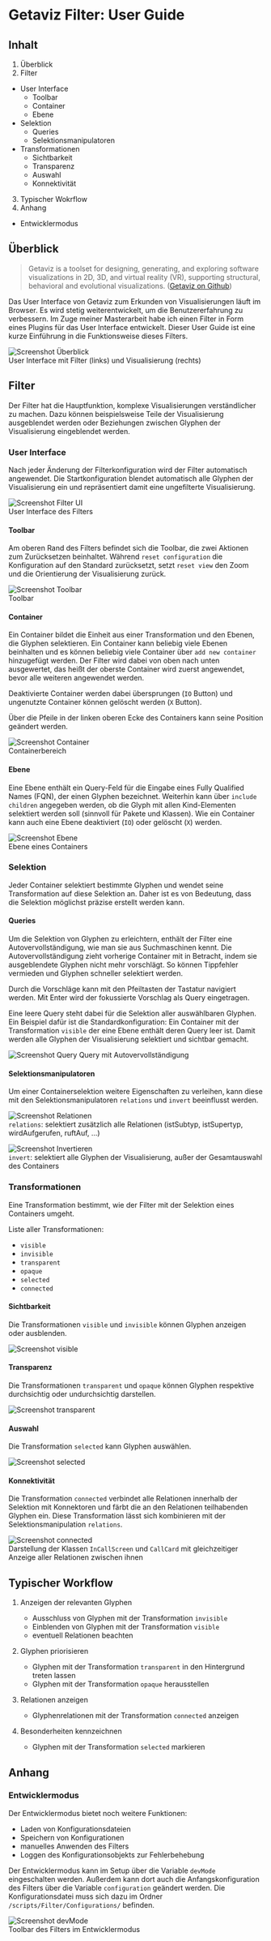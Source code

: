 # Getaviz Filter: User Guide

## Inhalt

1. Überblick
2. Filter  
  - User Interface
    - Toolbar
    - Container
    - Ebene
  - Selektion
    - Queries
    - Selektionsmanipulatoren
  - Transformationen
    - Sichtbarkeit
    - Transparenz
    - Auswahl
    - Konnektivität
3. Typischer Wokrflow
4. Anhang
  - Entwicklermodus


## Überblick

> Getaviz is a toolset for designing, generating, and exploring software visualizations in 2D, 3D, and virtual reality (VR), supporting structural, behavioral and evolutional visualizations. ([Getaviz on Github](https://github.com/StefanFaulhaber/Getaviz))

Das User Interface von Getaviz zum Erkunden von Visualisierungen läuft im Browser. Es wird stetig weiterentwickelt, um die Benutzererfahrung zu verbessern. Im Zuge meiner Masterarbeit habe ich einen Filter in Form eines Plugins für das User Interface entwickelt. Dieser User Guide ist eine kurze Einführung in die Funktionsweise dieses Filters.

![Screenshot Überblick](img/1.png "Screenshot Überblick")  
User Interface mit Filter (links) und Visualisierung (rechts)

## Filter

Der Filter hat die Hauptfunktion, komplexe Visualisierungen verständlicher zu machen. Dazu können beispielsweise Teile der Visualisierung ausgeblendet werden oder Beziehungen zwischen Glyphen der Visualisierung eingeblendet werden.

### User Interface

Nach jeder Änderung der Filterkonfiguration wird der Filter automatisch angewendet. Die Startkonfiguration blendet automatisch alle Glyphen der Visualisierung ein und repräsentiert damit eine ungefilterte Visualisierung.

![Screenshot Filter UI](img/2.png "Screenshot Filter UI")  
User Interface des Filters

#### Toolbar

Am oberen Rand des Filters befindet sich die Toolbar, die zwei Aktionen zum Zurücksetzen beinhaltet. Während `reset configuration` die Konfiguration auf den Standard zurücksetzt, setzt `reset view` den Zoom und die Orientierung der Visualisierung zurück.

![Screenshot Toolbar](img/3.png "Screenshot Toolbar")  
Toolbar

#### Container

Ein Container bildet die Einheit aus einer Transformation und den Ebenen, die Glyphen selektieren. Ein Container kann beliebig viele Ebenen beinhalten und es können beliebig viele Container über `add new container` hinzugefügt werden. Der Filter wird dabei von oben nach unten ausgewertet, das heißt der oberste Container wird zuerst angewendet, bevor  alle weiteren angewendet werden.

Deaktivierte Container werden dabei übersprungen (`IO` Button) und ungenutzte Container können gelöscht werden (`X` Button).

Über die Pfeile in der linken oberen Ecke des Containers kann seine Position geändert werden. 

![Screenshot Container](img/4.png "Screenshot Container")  
Containerbereich

#### Ebene

Eine Ebene enthält ein Query-Feld für die Eingabe eines Fully Qualified Names (FQN), der einen Glyphen bezeichnet. Weiterhin kann über `include children` angegeben werden, ob die Glyph mit allen Kind-Elementen selektiert werden soll (sinnvoll für Pakete und Klassen). Wie ein Container kann auch eine Ebene deaktiviert (`IO`) oder gelöscht (`X`) werden.

![Screenshot Ebene](img/5.png "Screenshot Ebene")  
Ebene eines Containers

### Selektion

Jeder Container selektiert bestimmte Glyphen und wendet seine Transformation auf diese Selektion an. Daher ist es von Bedeutung, dass die Selektion möglichst präzise erstellt werden kann.

#### Queries

Um die Selektion von Glyphen zu erleichtern, enthält der Filter eine Autovervollständigung, wie man sie aus Suchmaschinen kennt. Die Autovervollständigung zieht vorherige Container mit in Betracht, indem sie ausgeblendete Glyphen nicht mehr vorschlägt. So können Tippfehler vermieden und Glyphen schneller selektiert werden.

Durch die Vorschläge kann mit den Pfeiltasten der Tastatur navigiert werden. Mit Enter wird der fokussierte Vorschlag als Query eingetragen.

Eine leere Query steht dabei für die Selektion aller auswählbaren Glyphen. Ein Beispiel dafür ist die Standardkonfiguration: Ein Container mit der Transformation `visible` der eine Ebene enthält deren Query leer ist. Damit werden alle Glyphen der Visualisierung selektiert und sichtbar gemacht.

![Screenshot Query](img/6.png "Screenshot Query")
Query mit Autovervollständigung

#### Selektionsmanipulatoren

Um einer Containerselektion weitere Eigenschaften zu verleihen, kann diese mit den Selektionsmanipulatoren `relations` und `invert` beeinflusst werden.

![Screenshot Relationen](img/7.png "Screenshot Relationen")  
`relations`: selektiert zusätzlich alle Relationen (istSubtyp, istSupertyp, wirdAufgerufen, ruftAuf, ...)

![Screenshot Invertieren](img/8.png "Screenshot Invertieren")  
`invert`: selektiert alle Glyphen der Visualisierung, außer der Gesamtauswahl des Containers

### Transformationen

Eine Transformation bestimmt, wie der Filter mit der Selektion eines Containers umgeht.  

Liste aller Transformationen:
- `visible`
- `invisible`
- `transparent`
- `opaque`
- `selected`
- `connected`

#### Sichtbarkeit

Die Transformationen `visible` und `invisible` können Glyphen anzeigen oder ausblenden.

![Screenshot visible](img/9.png "Screenshot visible")  

#### Transparenz

Die Transformationen `transparent` und `opaque` können Glyphen respektive durchsichtig oder undurchsichtig darstellen.

![Screenshot transparent](img/10.png "Screenshot transparent")  

#### Auswahl

Die Transformation `selected` kann Glyphen auswählen.

![Screenshot selected](img/11.png "Screenshot selected")  

#### Konnektivität

Die Transformation `connected` verbindet alle Relationen innerhalb der Selektion mit Konnektoren und färbt die an den Relationen teilhabenden Glyphen ein. Diese Transformation lässt sich kombinieren mit der Selektionsmanipulation `relations`.

![Screenshot connected](img/12.png "Screenshot connected")  
Darstellung der Klassen `InCallScreen` und `CallCard` mit gleichzeitiger Anzeige aller Relationen zwischen ihnen


## Typischer Workflow

1. Anzeigen der relevanten Glyphen
    - Ausschluss von Glyphen mit der Transformation `invisible`
    - Einblenden von Glyphen mit der Transformation `visible`
    - eventuell Relationen beachten

2. Glyphen priorisieren
    - Glyphen mit der Transformation `transparent` in den Hintergrund treten lassen
    - Glyphen mit der Transformation `opaque` herausstellen

3. Relationen anzeigen
    - Glyphenrelationen mit der Transformation `connected` anzeigen

4. Besonderheiten kennzeichnen
    - Glyphen mit der Transformation `selected` markieren

## Anhang

### Entwicklermodus

Der Entwicklermodus bietet noch weitere Funktionen:
- Laden von Konfigurationsdateien
- Speichern von Konfigurationen
- manuelles Anwenden des Filters
- Loggen des Konfigurationsobjekts zur Fehlerbehebung

Der Entwicklermodus kann im Setup über die Variable `devMode` eingeschalten werden. Außerdem kann dort auch die Anfangskonfiguration des Filters über die Variable `configuration` geändert werden. Die Konfigurationsdatei muss sich dazu im Ordner `/scripts/Filter/Configurations/` befinden.

![Screenshot devMode](img/13.png "Screenshot devMode")  
Toolbar des Filters im Entwicklermodus